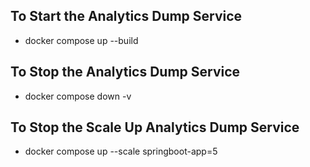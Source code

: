 


## To Start the Analytics Dump Service
 - docker compose up --build

## To Stop the Analytics Dump Service
- docker compose down -v

## To Stop the Scale Up Analytics Dump Service
- docker compose up --scale springboot-app=5